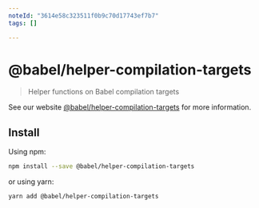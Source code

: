 ```yaml
---
noteId: "3614e58c323511f0b9c70d17743ef7b7"
tags: []

---
```


# @babel/helper-compilation-targets

> Helper functions on Babel compilation targets

See our website [@babel/helper-compilation-targets](https://babeljs.io/docs/babel-helper-compilation-targets) for more information.

## Install

Using npm:

```sh
npm install --save @babel/helper-compilation-targets
```

or using yarn:

```sh
yarn add @babel/helper-compilation-targets
```
